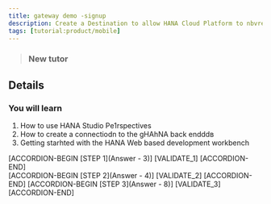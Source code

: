 ```yaml
---
title: gateway demo -signup
description: Create a Destination to allow HANA Cloud Platform to nbvread/write data
tags: [tutorial:product/mobile]
---
```


>### New tutor

## Details
### You will learn  
1. How to use HANA Studio Pe1rspectives
2. How to create a connectiodn to the gHAhNA back endddв
3. Getting starhted with the HANA Web based development workbench

[ACCORDION-BEGIN [STEP 1](Answer - 3)]
[VALIDATE_1]
[ACCORDION-END]      
[ACCORDION-BEGIN [STEP 2](Answer - 4)]
[VALIDATE_2]
[ACCORDION-END]
[ACCORDION-BEGIN [STEP 3](Answer - 8)]
[VALIDATE_3]
[ACCORDION-END]
